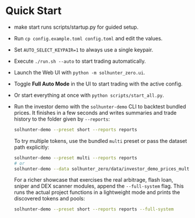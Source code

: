 # Quick Start

- make start runs scripts/startup.py for guided setup.
- Run `cp config.example.toml config.toml` and edit the values.
- Set `AUTO_SELECT_KEYPAIR=1` to always use a single keypair.
- Execute `./run.sh --auto` to start trading automatically.
- Launch the Web UI with `python -m solhunter_zero.ui`.
- Toggle **Full Auto Mode** in the UI to start trading with the active config.
- Or start everything at once with `python scripts/start_all.py`.
- Run the investor demo with the `solhunter-demo` CLI to backtest bundled prices. It finishes in a few seconds and writes summaries and trade history to the folder given by `--reports`:

  ```bash
  solhunter-demo --preset short --reports reports
  ```

  To try multiple tokens, use the bundled `multi` preset or pass the dataset path explicitly:

  ```bash
  solhunter-demo --preset multi --reports reports
  # or
  solhunter-demo --data solhunter_zero/data/investor_demo_prices_multi.json --reports reports
  ```

  For a richer showcase that exercises the real arbitrage, flash loan,
  sniper and DEX scanner modules, append the `--full-system` flag. This
  runs the actual project functions in a lightweight mode and prints the
  discovered tokens and pools:

  ```bash
  solhunter-demo --preset short --reports reports --full-system
  ```
